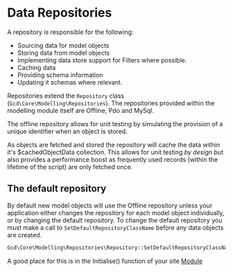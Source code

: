 Data Repositories
===

A repository is responsible for the following:

* Sourcing data for model objects
* Storing data from model objects
* Implementing data store support for Filters where possible.
* Caching data
* Providing schema information
* Updating it schemas where relevant.

Repositories extend the `Repository` class (`Gcd\Core\Modelling\Repositories`). The repositories provided within the
modelling module itself are Offline, Pdo and MySql.

The offline repository allows for unit testing by simulating the provision of a unique identifier when an object is
stored.

As objects are fetched and stored the repository will cache the data within it's $cachedObjectData collection. This
allows for unit testing *by design* but also provides a performance boost as frequently used records (within the
lifetime of the script) are only fetched once.

## The default repository

By default new model objects will use the Offline repository unless your application either changes the repository for
each model object individually, or by changing the default repository. To change the default repository you must make a
call to `SetDefaultRepositoryClassName` before any data objects are created.

``` php
Gcd\Core\Modelling\Repositories\Repository::SetDefaultRepositoryClassName( "Gcd\Core\Modelling\Repositories\MySql\MySql" );
```

A good place for this is in the Initialise() function of your site [Module](/basics/modules)

